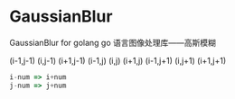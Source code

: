 # GaussianBlur
GaussianBlur for golang go 语言图像处理库——高斯模糊


(i-1,j-1) (i,j-1) (i+1,j-1)
(i-1,j) (i,j) (i+1,j)
(i-1,j+1) (i,j+1) (i+1,j+1)

```javascript
i-num => i+num
j-num => j+num
```